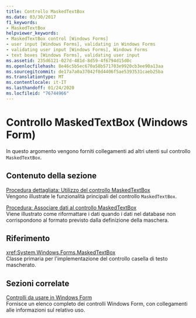 ```yaml
---
title: Controllo MaskedTextBox
ms.date: 03/30/2017
f1_keywords:
- MaskedTextBox
helpviewer_keywords:
- MaskedTextBox control [Windows Forms]
- user input [Windows Forms], validating in Windows Forms
- validating user input [Windows Forms], Windows Forms
- text boxes [Windows Forms], validating user input
ms.assetid: 235d6121-027d-481d-8d59-4f6794d15d0c
ms.openlocfilehash: 8e46c5b5ec670a58b571703e9920cb3ee90a13aa
ms.sourcegitcommit: de17a7a0a37042f0d4406f5ae5393531caeb25ba
ms.translationtype: MT
ms.contentlocale: it-IT
ms.lasthandoff: 01/24/2020
ms.locfileid: "76744966"
---
```

# <a name="maskedtextbox-control-windows-forms"></a>Controllo MaskedTextBox (Windows Form)
In questo argomento vengono forniti collegamenti ad altri utenti sul controllo `MaskedTextBox`.  
  
## <a name="in-this-section"></a>Contenuto della sezione  
 [Procedura dettagliata: Utilizzo del controllo MaskedTextBox](walkthrough-working-with-the-maskedtextbox-control.md)  
 Vengono illustrate le funzionalità principali del controllo `MaskedTextBox`.  
  
 [Procedura: Associare dati al controllo MaskedTextBox](how-to-bind-data-to-the-maskedtextbox-control.md)  
 Viene illustrato come riformattare i dati quando i dati nel database non corrispondono al formato previsto dalla definizione della maschera.  
  
## <a name="reference"></a>Riferimento  
 <xref:System.Windows.Forms.MaskedTextBox>  
 Classe primaria per l'implementazione del controllo casella di testo mascherato.  
  
## <a name="related-sections"></a>Sezioni correlate  
 [Controlli da usare in Windows Form](controls-to-use-on-windows-forms.md)  
 Fornisce un elenco completo dei controlli Windows Form, con collegamenti alle informazioni sul relativo uso.
